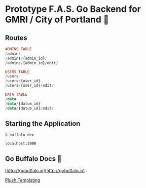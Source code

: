 # Prototype F.A.S. Go Backend for GMRI / City of Portland 🌊

## Routes

```haskell
ADMINS TABLE
/admins
/admins/{admin_id}/
/admins/{admin_id}/edit/

USERS TABLE
/users
/users/{user_id}
/users/{user_id}/edit/

DATA TABLE
/data
/data/{datum_id}
/data/{datum_id}/edit/
```

## Starting the Application

`$ buffalo dev`

`localhost:3000`

## Go Buffalo Docs 🐃

 [http://gobuffalo.io](http://gobuffalo.io)

 [Plush Templating](https://github.com/gobuffalo/plush)

